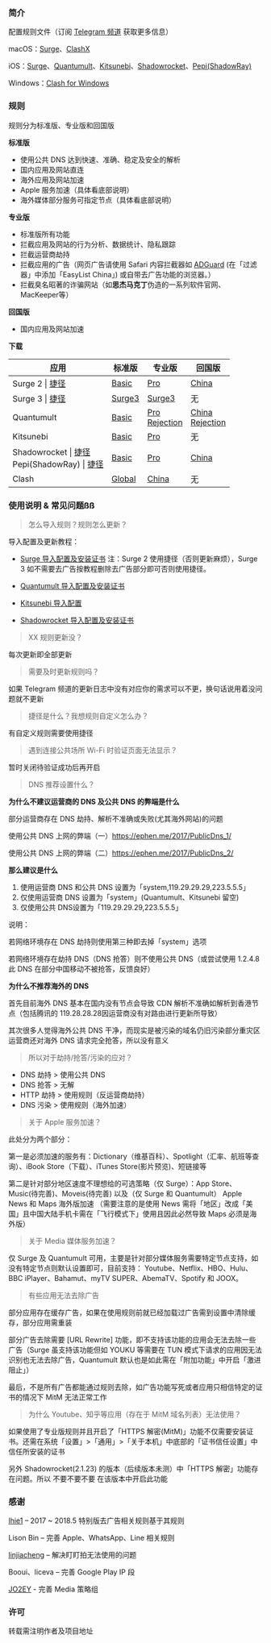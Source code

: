 ### 简介

配置规则文件（订阅 [Telegram 频道](https://t.me/DivineEngine_Profiles) 获取更多信息）

macOS：[Surge](https://nssurge.com/)、[ClashX](https://github.com/yichengchen/clashX)

iOS：[Surge](https://itunes.apple.com/app/apple-store/id1329879957?mt=8)、[Quantumult](https://itunes.apple.com/app/apple-store/id1252015438?mt=8)、[Kitsunebi](https://itunes.apple.com/us/app/kitsunebi-proxy-utility/id1446584073?ls=1&mt=8)、[Shadowrocket](https://itunes.apple.com/app/apple-store/id932747118?mt=8)、[Pepi(ShadowRay)](https://itunes.apple.com/app/apple-store/id1283082051?mt=8) 

Windows：[Clash for Windows](https://github.com/Fndroid/clash_for_windows_pkg)

### 规则

规则分为标准版、专业版和回国版

**标准版**

- 使用公共 DNS 达到快速、准确、稳定及安全的解析
- 国内应用及网站直连
- 海外应用及网站加速
- Apple 服务加速（具体看底部说明）
- 海外媒体部分服务可指定节点（具体看底部说明）

**专业版**

- 标准版所有功能
- 拦截应用及网站的行为分析、数据统计、隐私跟踪
- 拦截运营商劫持
- 拦截应用的广告（网页广告请使用 Safari 内容拦截器如 [ADGuard](https://itunes.apple.com/app/apple-store/id1047223162?mt=8) (在「过滤器」中添加「EasyList China」) 或自带去广告功能的浏览器。）
- 拦截臭名昭著的诈骗网站（如**思杰马克丁**伪造的一系列软件官网、MacKeeper等）

**回国版**

- 国内应用及网站加速

**下载**

| 应用                                                         | 标准版                                                       | 专业版                                                       | 回国版                                                       |
| ------------------------------------------------------------ | ------------------------------------------------------------ | ------------------------------------------------------------ | ------------------------------------------------------------ |
| Surge 2 \| [捷径](https://www.icloud.com/shortcuts/cf486fa3f7f44b288416bc501efaf613) | [Basic](https://raw.githubusercontent.com/ConnersHua/Profiles/master/Surge/Basic.conf) | [Pro](https://raw.githubusercontent.com/ConnersHua/Profiles/master/Surge/Pro.conf) | [China](https://raw.githubusercontent.com/ConnersHua/Profiles/master/Surge/China.conf) |
| Surge 3 \| [捷径](https://www.icloud.com/shortcuts/8a2c2c9649dd484eab2f7e727282732c) | [Surge3](https://raw.githubusercontent.com/ConnersHua/Profiles/master/Surge/Surge3.conf) | [Surge3](https://raw.githubusercontent.com/ConnersHua/Profiles/master/Surge/Surge3.conf) | 无                                                           |
| Quantumult                                                   | [Basic](https://raw.githubusercontent.com/ConnersHua/Profiles/master/Quantumult/Basic.conf) | [Pro](https://raw.githubusercontent.com/ConnersHua/Profiles/master/Quantumult/Pro.conf)<br />[Rejection](https://raw.githubusercontent.com/ConnersHua/Profiles/master/Quantumult/Rejection.conf) | [ China](https://raw.githubusercontent.com/ConnersHua/Profiles/master/Quantumult/China.conf)<br /> [Rejection](https://raw.githubusercontent.com/ConnersHua/Profiles/master/Quantumult/Rejection.conf) |
| Kitsunebi                                                    | [Basic](https://raw.githubusercontent.com/ConnersHua/Profiles/master/Kitsunebi/Basic.conf) | [Pro](https://raw.githubusercontent.com/ConnersHua/Profiles/master/Kitsunebi/Pro.conf) | 无                                                           |
| Shadowrocket \| [捷径](https://www.icloud.com/shortcuts/6eb1214d7ae345b18fcec2c93d18785b) <br />Pepi(ShadowRay) \| [捷径](https://www.icloud.com/shortcuts/6eb1214d7ae345b18fcec2c93d18785b) | [Basic](https://raw.githubusercontent.com/ConnersHua/Profiles/master/Shadow/Basic.conf) | [Pro](https://raw.githubusercontent.com/ConnersHua/Profiles/master/Shadow/Pro.conf) | [China](https://raw.githubusercontent.com/ConnersHua/Profiles/master/Shadow/China.conf) |
| Clash                                                        | [Global](https://raw.githubusercontent.com/ConnersHua/Profiles/master/Clash/Global.yml) | [China](https://raw.githubusercontent.com/ConnersHua/Profiles/master/Clash/China.yml) | 无                                                           |

### 使用说明 & 常见问题ßß

> 怎么导入规则？规则怎么更新？

导入配置及更新教程：

- [Surge 导入配置及安装证书](https://medium.com/circumvention-technology/import-profile-on-surge-2d4119822302)
  注：Surge 2 使用捷径（否则更新麻烦），Surge 3 如不需要去广告按教程删除去广告部分即可否则使用捷径。

- [Quantumult 导入配置及安装证书](https://medium.com/circumvention-technology/import-profile-on-quantumult-2e5cef9cb0c5)
- [Kitsunebi 导入配置](https://medium.com/circumvention-technology/import-profile-on-kitsunebi-6befa3db03db)
- [Shadowrocket 导入配置及安装证书](https://medium.com/circumvention-technology/import-profile-on-shadowrocket-f183cd4e95ae)



> XX 规则更新没？

每次更新即全部更新



> 需要及时更新规则吗？

如果 Telegram 频道的更新日志中没有对应你的需求可以不更，换句话说用着没问题就不更新



> 捷径是什么？我想规则自定义怎么办？

有自定义规则需要使用捷径



> 遇到连接公共场所 Wi-Fi 时验证页面无法显示？

暂时关闭待验证成功后再开启



> DNS 推荐设置什么？

**为什么不建议运营商的 DNS 及公共 DNS 的弊端是什么**

部分运营商存在 DNS 劫持、解析不准确或失败(尤其海外网站)的问题

使用公共 DNS 上网的弊端（一）https://ephen.me/2017/PublicDns_1/

使用公共 DNS 上网的弊端（二）https://ephen.me/2017/PublicDns_2/

**那么建议是什么**

1. 使用运营商 DNS 和公共 DNS 设置为「system,119.29.29.29,223.5.5.5」
2. 仅使用运营商 DNS 设置为「system」(Quantumult、Kitsunebi 留空)
3. 仅使用公共 DNS设置为「119.29.29.29,223.5.5.5」

说明：

若网络环境存在 DNS 劫持则使用第三种即去掉「system」选项

若网络环境存在劫持 DNS（DNS 抢答）则不使用公共 DNS（或尝试使用 1.2.4.8 此 DNS 在部分中国移动不被抢答，反馈良好）

**为什么不推荐海外的 DNS**

首先目前海外 DNS 基本在国内没有节点会导致 CDN 解析不准确如解析到香港节点（包括腾讯的 119.28.28.28因运营商没有对路由进行更新所导致）

其次很多人觉得海外公共 DNS 干净，而现实是被污染的域名仍旧污染部分重灾区运营商还对海外 DNS 请求完全抢答，所以没有意义

> 所以对于劫持/抢答/污染的应对？

- DNS 劫持 > 使用公共 DNS
- DNS 抢答 > 无解
- HTTP 劫持 > 使用规则（反运营商劫持）
- DNS 污染 > 使用规则（海外加速）



> 关于 Apple 服务加速？

此处分为两个部分：

第一是必须加速的服务有：Dictionary（维基百科）、Spotlight（汇率、航班等查询）、iBook Store（下载）、iTunes Store(影片预览)、短链接等

第二是针对部分地区速度不理想给的可选策略（仅 Surge）：App Store、Music(待完善)、Moveis(待完善) 以及（仅 Surge 和 Quantumult） Apple News 和 Maps 海外版加速
（需要注意的是使用 News 需将「地区」改成「美国」且中国大陆手机卡需在「飞行模式下」使用且因此必然导致 Maps 必须是海外版）



> 关于 Media 媒体服务加速？

仅 Surge 及 Quantumult 可用，主要是针对部分媒体服务需要特定节点支持，如没有特定节点则默认设置即可，目前支持： Youtube、Netflix、HBO、Hulu、BBC iPlayer、Bahamut、myTV SUPER、AbemaTV、Spotify 和 JOOX。



> 有些应用无法去除广告

部分应用存在缓存广告，如果在使用规则前就已经加载过广告需到设置中清除缓存，部分应用需重装

部分广告去除需要 [URL Rewrite] 功能，即不支持该功能的应用会无法去除一些广告（Surge 虽支持该功能但如 YOUKU 等需要在 TUN 模式下请求的应用因无法识别也无法去除广告，Quantumult 默认也是如此需在「附加功能」中开启「激进阻止」）

最后，不是所有广告都能通过规则去除，如广告功能写死或者应用只相信特定的证书的情况下 MitM 无法正常工作



> 为什么 Youtube、知乎等应用（存在于 MitM 域名列表）无法使用？

如果使用了专业版规则并且开启了「HTTPS 解密(MitM)」功能不仅需要安装证书。还需在系统「设置」>「通用」>「关于本机」中底部的「证书信任设置」中信任所安装的证书

另外 Shadowrocket(2.1.23) 的版本（后续版本未测）中「HTTPS 解密」功能存在问题。所以 不要不要不要 在该版本中开启此功能

### 感谢

[lhie1](https://github.com/lhie1) – 2017 ~ 2018.5 特别版去广告相关规则基于其规则

Lison Bin – 完善 Apple、WhatsApp、Line 相关规则

[linjiacheng](https://github.com/linjiacheng) – 解决盯盯拍无法使用的问题

Booui、liceva – 完善 Google Play IP 段

[JO2EY](https://github.com/JO2EY) - 完善 Media 策略组

### 许可

转载需注明作者及项目地址

